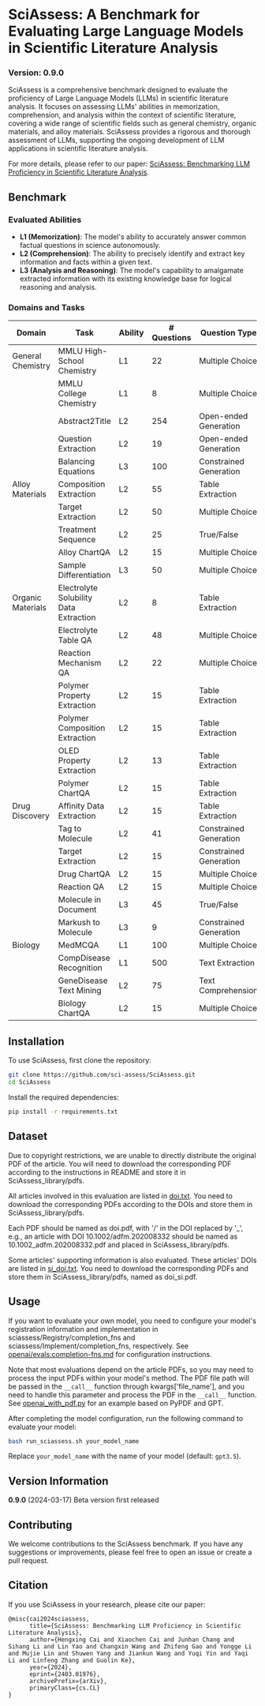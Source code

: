 # SciAssess: A Benchmark for Evaluating Large Language Models in Scientific Literature Analysis

### Version: 0.9.0

SciAssess is a comprehensive benchmark designed to evaluate the proficiency of Large Language Models (LLMs) in scientific literature analysis. It focuses on assessing LLMs' abilities in memorization, comprehension, and analysis within the context of scientific literature, covering a wide range of scientific fields such as general chemistry, organic materials, and alloy materials. SciAssess provides a rigorous and thorough assessment of LLMs, supporting the ongoing development of LLM applications in scientific literature analysis.

For more details, please refer to our paper: [SciAssess: Benchmarking LLM Proficiency in Scientific Literature Analysis](https://arxiv.org/abs/2403.01976).

## Benchmark
### Evaluated Abilities
- **L1 (Memorization)**: The model's ability to accurately answer common factual questions in science autonomously.
- **L2 (Comprehension)**: The ability to precisely identify and extract key information and facts within a given text.
- **L3 (Analysis and Reasoning)**: The model's capability to amalgamate extracted information with its existing knowledge base for logical reasoning and analysis.

### Domains and Tasks
| Domain            | Task                         | Ability | # Questions | Question Type        | Multimodal Content  |
|-------------------|------------------------------|---------|-------------|----------------------|---------------------|
| General Chemistry | MMLU High-School Chemistry   | L1      | 22          | Multiple Choice      |                     |
|                   | MMLU College Chemistry       | L1      | 8           | Multiple Choice      |                     |
|                   | Abstract2Title               | L2      | 254         | Open-ended Generation|                     |
|                   | Question Extraction          | L2      | 19          | Open-ended Generation|                     |
|                   | Balancing Equations          | L3      | 100         | Constrained Generation|                    |
| Alloy Materials   | Composition Extraction       | L2      | 55          | Table Extraction     | Table               |
|                   | Target Extraction            | L2      | 50          | Multiple Choice      |                     |
|                   | Treatment Sequence           | L2      | 25          | True/False           |                     |
|                   | Alloy ChartQA                | L2      | 15          | Multiple Choice      | Chart               |
|                   | Sample Differentiation       | L3      | 50          | Multiple Choice      |                     |
| Organic Materials | Electrolyte Solubility Data Extraction | L2 | 8 | Table Extraction | Table           |
|                   | Electrolyte Table QA         | L2      | 48          | Multiple Choice      | Table               |
|                   | Reaction Mechanism QA        | L2      | 22          | Multiple Choice      | Molecule            |
|                   | Polymer Property Extraction  | L2      | 15          | Table Extraction     | Table               |
|                   | Polymer Composition Extraction | L2    | 15          | Table Extraction     |                     |
|                   | OLED Property Extraction     | L2      | 13          | Table Extraction     | Molecule, Table     |
|                   | Polymer ChartQA              | L2      | 15          | Table Extraction     | Chart               |
| Drug Discovery    | Affinity Data Extraction     | L2      | 15          | Table Extraction     | Molecule, Table     |
|                   | Tag to Molecule              | L2      | 41          | Constrained Generation | Molecule          |
|                   | Target Extraction            | L2      | 15          | Constrained Generation |                    |
|                   | Drug ChartQA                 | L2      | 15          | Multiple Choice      | Chart               |
|                   | Reaction QA                  | L2      | 15          | Multiple Choice      | Reaction            |
|                   | Molecule in Document         | L3      | 45          | True/False           | Molecule            |
|                   | Markush to Molecule          | L3      | 9           | Constrained Generation | Molecule          |
| Biology           | MedMCQA                      | L1      | 100         | Multiple Choice      |                     |
|                   | CompDisease Recognition      | L1      | 500         | Text Extraction      |                     |
|                   | GeneDisease Text Mining      | L2      | 75          | Text Comprehension   |                     |
|                   | Biology ChartQA              | L2      | 15          | Multiple Choice      | Chart               |

## Installation

To use SciAssess, first clone the repository:

```bash
git clone https://github.com/sci-assess/SciAssess.git
cd SciAssess
```

Install the required dependencies:

```bash
pip install -r requirements.txt
```

## Dataset

Due to copyright restrictions, we are unable to directly distribute the original PDF of the article. You will need to download the corresponding PDF according to the instructions in README and store it in SciAssess_library/pdfs.

All articles involved in this evaluation are listed in [doi.txt](doi.txt). You need to download the corresponding PDFs according to the DOIs and store them in SciAssess_library/pdfs.

Each PDF should be named as doi.pdf, with '/' in the DOI replaced by '_', e.g., an article with DOI 10.1002/adfm.202008332 should be named as 10.1002_adfm.202008332.pdf and placed in SciAssess_library/pdfs.

Some articles' supporting information is also evaluated. These articles' DOIs are listed in [si_doi.txt](si_doi.txt). You need to download the corresponding PDFs and store them in SciAssess_library/pdfs, named as doi_si.pdf.

## Usage

If you want to evaluate your own model, you need to configure your model's registration information and implementation in sciassess/Registry/completion_fns and sciassess/Implement/completion_fns, respectively. See [openai/evals:completion-fns.md](https://github.com/openai/evals/blob/main/docs/completion-fns.md) for configuration instructions.

Note that most evaluations depend on the article PDFs, so you may need to process the input PDFs within your model's method. The PDF file path will be passed in the  `__call__` function through kwargs['file_name'], and you need to handle this parameter and process the PDF in the  `__call__` function. See [openai_with_pdf.py](sciassess/Implement/completion_fns/openai_with_pdf.py) for an example based on PyPDF and GPT.

After completing the model configuration, run the following command to evaluate your model:

```bash
bash run_sciassess.sh your_model_name
```

Replace `your_model_name` with the name of your model (default: `gpt3.5`).

## Version Information
**0.9.0** (2024-03-17) Beta version first released

## Contributing

We welcome contributions to the SciAssess benchmark. If you have any suggestions or improvements, please feel free to open an issue or create a pull request.

## Citation

If you use SciAssess in your research, please cite our paper:

```
@misc{cai2024sciassess,
      title={SciAssess: Benchmarking LLM Proficiency in Scientific Literature Analysis}, 
      author={Hengxing Cai and Xiaochen Cai and Junhan Chang and Sihang Li and Lin Yao and Changxin Wang and Zhifeng Gao and Yongge Li and Mujie Lin and Shuwen Yang and Jiankun Wang and Yuqi Yin and Yaqi Li and Linfeng Zhang and Guolin Ke},
      year={2024},
      eprint={2403.01976},
      archivePrefix={arXiv},
      primaryClass={cs.CL}
}
```
